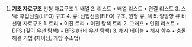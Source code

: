 1. **기초 자료구조**
	선형 자료구조
		1.	배열
		2.	리스트
		•	배열 리스트
		•	연결 리스트
		3.	스택: 후입선출(LIFO) 구조
		4.	큐: 선입선출(FIFO) 구조, 원형 큐, 덱
		5. 양방향 큐 
	비선형 자료구조
		1.	트리
		•	이진 트리
		•	이진 탐색 트리
		2.	그래프
		•	인접 리스트
		•	DFS (깊이 우선 탐색)
		•	BFS (너비 우선 탐색)
		3.	해시 테이블
		•	해시 함수
		•	충돌 해결 기법 (체이닝, 개방 주소법)